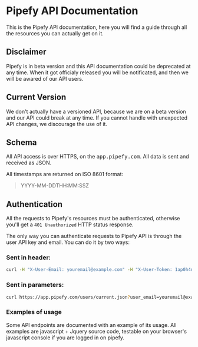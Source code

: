 # Pipefy API Documentation

This is the Pipefy API documentation, here you will find a guide through all the resources you can actually get on it.

## Disclaimer

Pipefy is in beta version and this API documentation could be deprecated at any time. When it got officialy released you will be notificated, and then we will be awared of our API users.


## Current Version

We don't actually have a versioned API, because we are on a beta version and our API could break at any time. If you cannot handle with unexpected API changes, we discourage the use of it.

## Schema

All API access is over HTTPS, on the <tt>app.pipefy.com</tt>. All data is sent and received as JSON.

All timestamps are returned on ISO 8601 format:

> YYYY-MM-DDTHH:MM:SSZ

## Authentication

All the requests to Pipefy's resources must be authenticated, otherwise you'll get a `401 Unauthorized` HTTP status response.

The only way you can authenticate requests to Pipefy API is through the user API key and email. You can do it by two ways:

### Sent in header:

```bash
curl -H "X-User-Email: youremail@example.com" -H "X-User-Token: 1ap0h4n1u1hb0198-ah01" https://app.pipefy.com/users/current.json
```

### Sent in parameters:

```bash
curl https://app.pipefy.com/users/current.json?user_email=youremail@example.com&user_token=1ap0h4n1u1hb0198-ah01
```

### Examples of usage

Some API endpoints are documented with an example of its usage. All examples
are javascript + Jquery source code, testable on your browser's javascript
console if you are logged in on pipefy.
